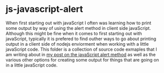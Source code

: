 # js-javascript-alert

When first starting out with javaScript I often was learning how to print some output by way of using the alert method in client side javaScript. Although this might be fine when it comes to first starting out with javaScript, typically it is prefered to find outher ways to go about printing output in a client side of nodejs enviorment when working with a little javaScript code. This folder is a collection of source code exmaples that I am writing about in [my post on the javaScript alert method]() as well as the various other options for creating some output for things that are going on in a little javaScript code.


